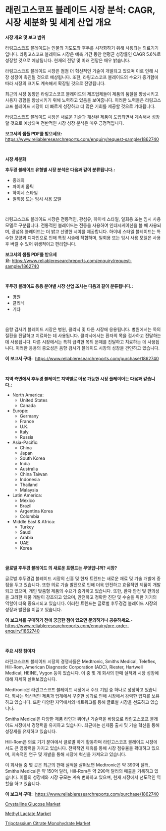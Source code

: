 <p><h1>래린고스코프 블레이드 시장 분석: CAGR, 시장 세분화 및 세계 산업 개요</h1></p><p><strong>시장 개요 및 보고 범위</strong></p>
<p><p>라링고스코프 블레이드는 인물의 기도도와 후두를 시각화하기 위해 사용되는 의료기기입니다. 라링고스코프 블레이드 시장은 예측 기간 동안 연평균 성장률인 CAGR 5.6%로 성장할 것으로 예상됩니다. 현재의 전망 및 미래 전망은 매우 밝습니다. </p><p>라링고스코프 블레이드 시장은 점점 더 혁신적인 기술이 개발되고 있으며 이로 인해 시장 성장이 촉진될 것으로 예상됩니다. 또한, 라링고스코프 블레이드의 수요가 증가함에 따라 시장의 크기도 계속해서 확장될 것으로 전망됩니다. </p><p>최근의 시장 동향은 라링고스코프 블레이드의 제조업체들이 제품의 품질을 향상시키고 사용자 경험을 향상시키기 위해 노력하고 있음을 보여줍니다. 이러한 노력들은 라링고스코프 블레이드 시장이 더 빠르게 성장하고 더 많은 기회를 제공할 것으로 기대됩니다. </p><p>라링고스코프 블레이드 시장은 새로운 기술과 개선된 제품이 도입되면서 계속해서 성장할 것으로 예상되며 전반적인 시장 성장 분석은 매우 긍정적입니다.</p></p>
<p><strong>보고서의 샘플 PDF를 받으세요:</strong> <a href="https://www.reliableresearchreports.com/enquiry/request-sample/1862740">https://www.reliableresearchreports.com/enquiry/request-sample/1862740</a></p>
<p>&nbsp;</p>
<p><strong>시장 세분화</strong></p>
<p><strong>후두경 블레이드 유형별 시장 분석은 다음과 같이 분류됩니다.:</strong></p>
<p><ul><li>종래의</li><li>파이버 옵틱</li><li>하이네 스타일</li><li>일회용 또는 임시 사용 모델</li></ul></p>
<p>&nbsp;</p>
<p><p>라링고스코프 블레이드 시장은 전통적인, 광섬유, 하이네 스타일, 일회용 또는 임시 사용 모델로 구분됩니다. 전통적인 블레이드는 전등을 사용하여 인데시케이션을 볼 때 사용되며, 광섬유 블레이드는 더 밝고 선명한 시야를 제공합니다. 하이네 스타일 블레이드는 특수한 모양과 디자인으로 인해 특정 시술에 적합하며, 일회용 또는 임시 사용 모델은 사용 후 버릴 수 있어 위생적이고 편리합니다.</p></p>
<p><strong>보고서의 샘플 PDF를 받으세요:</strong>&nbsp;<a href="https://www.reliableresearchreports.com/enquiry/request-sample/1862740">https://www.reliableresearchreports.com/enquiry/request-sample/1862740</a></p>
<p>&nbsp;</p>
<p><strong> 후두경 블레이드 응용 분야별 시장 산업 조사는 다음과 같이 분류됩니다.:</strong></p>
<p><ul><li>병원</li><li>클리닉</li><li>기타</li></ul></p>
<p>&nbsp;</p>
<p><p>음향 검사기 블레이드 시장은 병원, 클리닉 및 다른 시장에 응용됩니다. 병원에서는 목의 질환을 진달하고 치료하는 데 사용됩니다. 클리닉에서는 환자의 목을 검사하고 진달하는 데 사용됩니다. 다른 시장에서는 특히 급격한 목의 문제를 진달하고 치료하는 데 사용됩니다. 이러한 응용의 중요성은 음향 검사기 블레이드 시장의 성장을 견인하고 있습니다.</p></p>
<p><strong>이 보고서 구매:</strong>&nbsp; <a href="https://www.reliableresearchreports.com/purchase/1862740">https://www.reliableresearchreports.com/purchase/1862740</a></p>
<p>&nbsp;</p>
<p><strong>지역 측면에서 후두경 블레이드 지역별로 이용 가능한 시장 플레이어는 다음과 같습니다.:</strong></p>
<p><ul>
    <li>
        North America:
        <ul>
            <li>United States</li>
            <li>Canada</li>
        </ul>
    </li>
    <li>
        Europe:
        <ul>
            <li>Germany</li>
            <li>France</li>
            <li>U.K.</li>
            <li>Italy</li>
            <li>Russia</li>
        </ul>
    </li>
    <li>
        Asia-Pacific:
        <ul>
            <li>China</li>
            <li>Japan</li>
            <li>South Korea</li>
            <li>India</li>
            <li>Australia</li>
            <li>China Taiwan</li>
            <li>Indonesia</li>
            <li>Thailand</li>
            <li>Malaysia</li>
        </ul>
    </li>
    <li>
        Latin America:
        <ul>
            <li>Mexico</li>
            <li>Brazil</li>
            <li>Argentina Korea</li>
            <li>Colombia</li>
        </ul>
    </li>
    <li>
        Middle East & Africa:
        <ul>
            <li>Turkey</li>
            <li>Saudi</li>
            <li>Arabia</li>
            <li>UAE</li>
            <li>Korea</li>
        </ul>
    </li>
    </ul></p>
<p>&nbsp;</p>
<p><strong>글로벌 후두경 블레이드 의 새로운 트렌드는 무엇입니까? 시장?</strong></p>
<p><p>글로벌 후두경검 블레이드 시장의 신흥 및 현재 트렌드는 새로운 재료 및 기술 개발에 중점을 두고 있습니다. 또한 의료 기술 발전으로 인해 더욱 안전하고 효율적인 제품이 개발되고 있으며, 개인 맞춤형 제품의 수요가 증가하고 있습니다. 또한, 환자 안전 및 편의성을 고려한 제품 개발이 강조되고 있으며, 안전하고 정확한 진단 및 수술을 위한 기기의 역할이 더욱 중요시되고 있습니다. 이러한 트렌드는 글로벌 후두경검 블레이드 시장의 성장과 발전을 이끌고 있습니다.</p></p>
<p><strong>이 보고서를 구매하기 전에 궁금한 점이 있으면 문의하거나 공유하세요.</strong>- <a href="https://www.reliableresearchreports.com/enquiry/pre-order-enquiry/1862740">https://www.reliableresearchreports.com/enquiry/pre-order-enquiry/1862740</a></p>
<p>&nbsp;</p>
<p><strong>주요 시장 참여자</strong></p>
<p><p>라린고스코프 블레이드 시장의 경쟁사들은 Medtronic, Smiths Medical, Teleflex, Hill-Rom, American Diagnostic Corporation (ADC), Riester, Hartwell Medical, HEINE, Vygon 등이 있습니다. 이 중 몇 개 회사의 판매 실적과 시장 성장에 대해 자세히 살펴보겠습니다.</p><p>Medtronic은 라린고스코프 블레이드 시장에서 주요 기업 중 하나로 성장하고 있습니다. 회사는 혁신적인 제품과 업계에서 꾸준한 성과로 인해 시장에서 강력한 입지를 보유하고 있습니다. 또한 다양한 지역에서의 네트워크를 통해 글로벌 시장을 선도하고 있습니다.</p><p>Smiths Medical은 다양한 제품 라인과 뛰어난 기술력을 바탕으로 라린고스코프 블레이드 시장에서 경쟁력을 유지하고 있습니다. 최근에는 신제품 출시 및 기술 혁신을 통해 성장세를 유지하고 있습니다.</p><p>Hill-Rom은 의료 기기 분야에서 글로벌 하게 활동하며 라린고스코프 블레이드 시장에서도 큰 영향력을 가지고 있습니다. 전략적인 제휴를 통해 시장 점유율을 확대하고 있으며, 지속적인 연구 및 개발을 통해 시장에 혁신을 가져오고 있습니다.</p><p>이 회사들 중 몇 곳은 최근의 판매 실적을 살펴보면 Medtronic은 약 390억 달러, Smiths Medical은 약 150억 달러, Hill-Rom은 약 290억 달러의 매출을 기록하고 있습니다. 이들의 성장세와 시장 규모는 계속 변화하고 있으며, 현재 시장에서 선도적인 역할을 하고 있습니다.</p></p>
<p><strong>이 보고서 구매:</strong>&nbsp;&nbsp;<a href="https://www.reliableresearchreports.com/purchase/1862740">https://www.reliableresearchreports.com/purchase/1862740</a></p>
<p><p><a href="https://github.com/CliffMedina6/Market-Research-Report-List-3/blob/main/crystalline-glucose-market.md">Crystalline Glucose Market</a></p><p><a href="https://github.com/Sinjinluong3e0awx2m195k76/Market-Research-Report-List-1/blob/main/methyl-lactate-market.md">Methyl Lactate Market</a></p><p><a href="https://github.com/provorikovar/Market-Research-Report-List-3/blob/main/tripotassium-citrate-monohydrate-market.md">Tripotassium Citrate Monohydrate Market</a></p></p>
